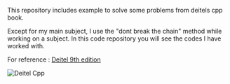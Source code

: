 This repository includes example to solve some problems from deitels cpp book.

Except for my main subject, I use the "dont break the chain" method while working on a subject. In this code repository you will see the codes I have worked with.

For reference : [Deitel 9th edition](https://www.amazon.com/C-How-Program-9th-Paperback/dp/8120349997)

![Deitel Cpp](https://images-na.ssl-images-amazon.com/images/I/41PDyGV88pL._SX363_BO1,204,203,200_.jpg)


